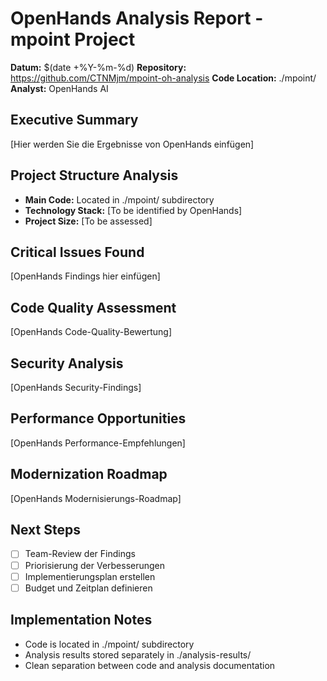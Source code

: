 # OpenHands Analysis Report - mpoint Project

**Datum:** $(date +%Y-%m-%d)
**Repository:** https://github.com/CTNMjm/mpoint-oh-analysis
**Code Location:** ./mpoint/
**Analyst:** OpenHands AI

## Executive Summary
[Hier werden Sie die Ergebnisse von OpenHands einfügen]

## Project Structure Analysis
- **Main Code:** Located in ./mpoint/ subdirectory
- **Technology Stack:** [To be identified by OpenHands]
- **Project Size:** [To be assessed]

## Critical Issues Found
[OpenHands Findings hier einfügen]

## Code Quality Assessment
[OpenHands Code-Quality-Bewertung]

## Security Analysis
[OpenHands Security-Findings]

## Performance Opportunities
[OpenHands Performance-Empfehlungen]

## Modernization Roadmap
[OpenHands Modernisierungs-Roadmap]

## Next Steps
- [ ] Team-Review der Findings
- [ ] Priorisierung der Verbesserungen  
- [ ] Implementierungsplan erstellen
- [ ] Budget und Zeitplan definieren

## Implementation Notes
- Code is located in ./mpoint/ subdirectory
- Analysis results stored separately in ./analysis-results/
- Clean separation between code and analysis documentation

